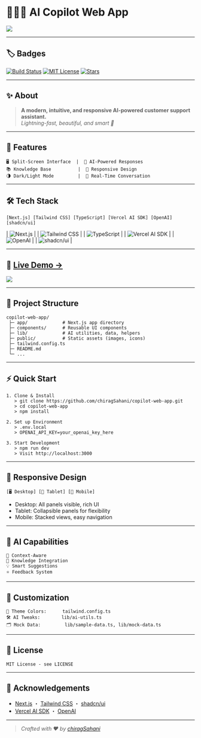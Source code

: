# 🌟🤖✨ AI Copilot Web App

![](https://res.cloudinary.com/dlyctssmy/image/upload/v1747659361/1_C7Z3JYA_yScejWcK99ZfGQ_nzz0ad.gif)

---

## 🏷️ Badges

[![Build Status](https://img.shields.io/github/workflow/status/chiragSahani/copilot-web-app/CI/main?style=flat-square&logo=github)](https://github.com/chiragSahani/copilot-web-app/actions)
[![MIT License](https://img.shields.io/github/license/chiragSahani/copilot-web-app?style=flat-square&logo=open-source-initiative)](https://github.com/chiragSahani/copilot-web-app/blob/main/LICENSE)
[![Stars](https://img.shields.io/github/stars/chiragSahani/copilot-web-app?style=flat-square&logo=github)](https://github.com/chiragSahani/copilot-web-app/stargazers)

---

## ✨ About

> **A modern, intuitive, and responsive AI-powered customer support assistant.**  
> _Lightning-fast, beautiful, and smart 🤩_

---

## 🚀 Features

```notin
🖥️ Split-Screen Interface  |  🤖 AI-Powered Responses  
📚 Knowledge Base          |  📱 Responsive Design  
🌗 Dark/Light Mode         |  💬 Real-Time Conversation  
```

---

## 🛠️ Tech Stack

```notin
[Next.js] [Tailwind CSS] [TypeScript] [Vercel AI SDK] [OpenAI] [shadcn/ui]
```

| ![Next.js](https://img.shields.io/badge/Next.js-000?logo=nextdotjs&logoColor=white) |
| ![Tailwind CSS](https://img.shields.io/badge/TailwindCSS-06B6D4?logo=tailwindcss&logoColor=white) |
| ![TypeScript](https://img.shields.io/badge/TypeScript-3178c6?logo=typescript&logoColor=white) |
| ![Vercel AI SDK](https://img.shields.io/badge/Vercel%20AI%20SDK-000?logo=vercel&logoColor=white) |
| ![OpenAI](https://img.shields.io/badge/OpenAI-412991?logo=openai&logoColor=white) |
| ![shadcn/ui](https://img.shields.io/badge/shadcn/ui-fff?logo=react&logoColor=black) |

---

## 🔗 [Live Demo →](https://chirag-copilot.vercel.app/)

![](https://img.shields.io/badge/Live%20Demo-Click%20Here-brightgreen?style=for-the-badge&logo=vercel)

---

## 🧭 Project Structure

```notin
copilot-web-app/
 ├─ app/             # Next.js app directory
 ├─ components/      # Reusable UI components
 ├─ lib/             # AI utilities, data, helpers
 ├─ public/          # Static assets (images, icons)
 ├─ tailwind.config.ts
 ├─ README.md
 └─ ...
```

---

## ⚡ Quick Start

```notin
1. Clone & Install
   > git clone https://github.com/chiragSahani/copilot-web-app.git
   > cd copilot-web-app
   > npm install

2. Set up Environment
   > .env.local
   > OPENAI_API_KEY=your_openai_key_here

3. Start Development
   > npm run dev
   > Visit http://localhost:3000
```

---

## 📱 Responsive Design

```notin
[🖥️ Desktop] [📱 Tablet] [📲 Mobile]
```



* Desktop: All panels visible, rich UI  
* Tablet: Collapsible panels for flexibility  
* Mobile: Stacked views, easy navigation  

---

## 🤖 AI Capabilities

```notin
🧠 Context-Aware
📖 Knowledge Integration
💡 Smart Suggestions
⭐ Feedback System
```

---

## 🎨 Customization

```notin
🎨 Theme Colors:      tailwind.config.ts
🛠️ AI Tweaks:        lib/ai-utils.ts
🗂️ Mock Data:         lib/sample-data.ts, lib/mock-data.ts
```

---

## 📄 License

```notin
MIT License - see LICENSE
```

---

## 🙏 Acknowledgements

- [Next.js](https://nextjs.org/) ・ [Tailwind CSS](https://tailwindcss.com/) ・ [shadcn/ui](https://ui.shadcn.com/)  
- [Vercel AI SDK](https://sdk.vercel.ai/) ・ [OpenAI](https://openai.com/)

---

> _Crafted with ❤️ by [chiragSahani](https://github.com/chiragSahani)_
